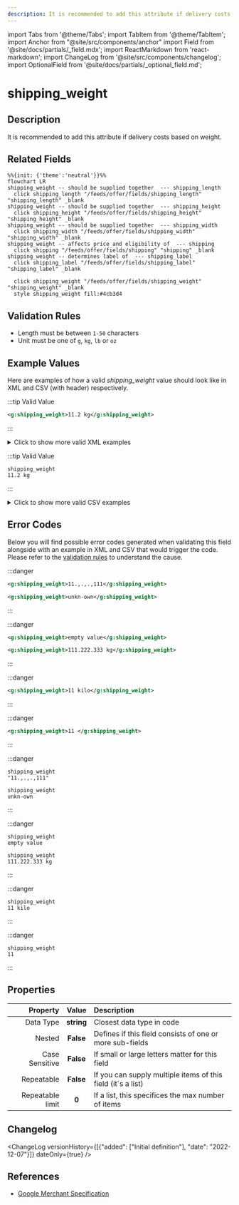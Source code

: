 ```yaml
---
description: It is recommended to add this attribute if delivery costs based on weight.
---
```


import Tabs from '@theme/Tabs';
import TabItem from '@theme/TabItem';
import Anchor from "@site/src/components/anchor"
import Field from '@site/docs/partials/_field.mdx';
import ReactMarkdown from 'react-markdown';
import ChangeLog from '@site/src/components/changelog';
import OptionalField from '@site/docs/partials/_optional_field.md';

# shipping_weight

<OptionalField/>

## Description

It is recommended to add this attribute if delivery costs based on weight.


## Related Fields

```mermaid
%%{init: {'theme':'neutral'}}%%
flowchart LR
shipping_weight -- should be supplied together  --- shipping_length
  click shipping_length "/feeds/offer/fields/shipping_length" "shipping_length" _blank
shipping_weight -- should be supplied together  --- shipping_height
  click shipping_height "/feeds/offer/fields/shipping_height" "shipping_height" _blank
shipping_weight -- should be supplied together  --- shipping_width
  click shipping_width "/feeds/offer/fields/shipping_width" "shipping_width" _blank
shipping_weight -- affects price and eligibility of  --- shipping
  click shipping "/feeds/offer/fields/shipping" "shipping" _blank
shipping_weight -- determines label of  --- shipping_label
  click shipping_label "/feeds/offer/fields/shipping_label" "shipping_label" _blank

  click shipping_weight "/feeds/offer/fields/shipping_weight" "shipping_weight" _blank
  style shipping_weight fill:#4cb3d4
```




## Validation Rules

- Length must be between `1-50` characters
- Unit must be one of `g`, `kg`, `lb` or `oz`


## Example Values

Here are examples of how a valid *shipping_weight* value  should look like in XML and CSV (with header) respectively.

<Tabs>
  <TabItem value="valid_xml" label="XML" default>

:::tip Valid Value

```xml
<g:shipping_weight>11.2 kg</g:shipping_weight>
```

:::

<details>
  <summary>Click to show more valid XML examples</summary>
  <div>

```xml
<g:shipping_weight>11.2 kg</g:shipping_weight>
```

```xml
<g:shipping_weight>11 kg</g:shipping_weight>
```

```xml
<g:shipping_weight>11 g</g:shipping_weight>
```

```xml
<g:shipping_weight>11.2 g</g:shipping_weight>
```

```xml
<g:shipping_weight>11 oz</g:shipping_weight>
```

```xml
<g:shipping_weight>11 lb</g:shipping_weight>
```


  </div>
</details>

 </TabItem>
  <TabItem value="valid_csv" label="CSV">

:::tip Valid Value

```csv
shipping_weight
11.2 kg
```

:::

<details>
  <summary>Click to show more valid CSV examples</summary>
  <div>

```csv
shipping_weight
11.2 kg
```

```csv
shipping_weight
11 kg
```

```csv
shipping_weight
11 g
```

```csv
shipping_weight
11.2 g
```

```csv
shipping_weight
11 oz
```

```csv
shipping_weight
11 lb
```


  </div>
</details>

  </TabItem>
</Tabs>

## Error Codes

Below you will find possible error codes generated when validating this field alongside with an example in XML and CSV that would trigger the code. Please refer to the [validation rules](#validation-rules) to understand the cause.

<Tabs>
  <TabItem value="invalid_xml" label="XML" default>

:::danger <Anchor id="validation_invalid_format" title="validation_invalid_format" />

```xml
<g:shipping_weight>11.,.,.,111</g:shipping_weight>
```
```xml
<g:shipping_weight>unkn-own</g:shipping_weight>
```

:::

:::danger <Anchor id="validation_invalid_value" title="validation_invalid_value" />

```xml
<g:shipping_weight>empty value</g:shipping_weight>
```
```xml
<g:shipping_weight>111.222.333 kg</g:shipping_weight>
```

:::

:::danger <Anchor id="validation_invalid_weight_unit" title="validation_invalid_weight_unit" />

```xml
<g:shipping_weight>11 kilo</g:shipping_weight>
```

:::

:::danger <Anchor id="validation_missing_value" title="validation_missing_value" />

```xml
<g:shipping_weight>11 </g:shipping_weight>
```

:::


 </TabItem>
  <TabItem value="invalid_csv" label="CSV">

:::danger <Anchor id="validation_invalid_format" title="validation_invalid_format" />

```csv
shipping_weight
"11.,.,.,111"
```
```csv
shipping_weight
unkn-own
```

:::

:::danger <Anchor id="validation_invalid_value" title="validation_invalid_value" />

```csv
shipping_weight
empty value
```
```csv
shipping_weight
111.222.333 kg
```

:::

:::danger <Anchor id="validation_invalid_weight_unit" title="validation_invalid_weight_unit" />

```csv
shipping_weight
11 kilo
```

:::

:::danger <Anchor id="validation_missing_value" title="validation_missing_value" />

```csv
shipping_weight
11
```

:::


  </TabItem>
</Tabs>

## Properties

|     **Property** |         **Value**          | **Description**                                              |
|-----------------:|:--------------------------:|:-------------------------------------------------------------|
|        Data Type |    **string**     | Closest data type in code                                    |
|           Nested |      **False**      | Defines if this field consists of one or more sub-fields     |
|   Case Sensitive |  **False**  | If small or large letters matter for this field              |
|       Repeatable |    **False**    | If you can supply multiple items of this field (it´s a list) |
| Repeatable limit | **0** | If a list, this specifices the max number of items           |

## Changelog
<ChangeLog versionHistory={[{"added": ["Initial definition"], "date": "2022-12-07"}]} dateOnly={true} />

## References
- [Google Merchant Specification](https://support.google.com/merchants/answer/6324503)
